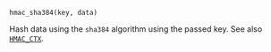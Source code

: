```
hmac_sha384(key, data)
```

Hash data using the `sha384` algorithm using the passed key. See also [`HMAC_CTX`](@ref).
